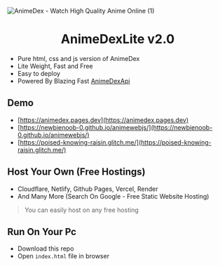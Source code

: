![AnimeDex - Watch High Quality Anime Online (1)](https://github.com/TechShreyash/AnimeDexLite/assets/82265247/799642dd-5e6d-440b-88e7-df4361d6df70)

<h1 align="center"><b>AnimeDexLite v2.0</b></h1>

-   Pure html, css and js version of AnimeDex
-   Lite Weight, Fast and Free
-   Easy to deploy
-   Powered By Blazing Fast [AnimeDexApi](https://api.anime-dex.workers.dev)

## Demo

- [https://animedex.pages.dev](https://animedex.pages.dev)
- [https://newbienoob-0.github.io/animewebjs/](https://newbienoob-0.github.io/animewebjs/)
- [https://poised-knowing-raisin.glitch.me/](https://poised-knowing-raisin.glitch.me/)


## Host Your Own (Free Hostings)

-   Cloudflare, Netlify, Github Pages, Vercel, Render
-   And Many More (Search On Google - Free Static Website Hosting)

> You can easily host on any free hosting

## Run On Your Pc

-   Download this repo
-   Open `index.html` file in browser
